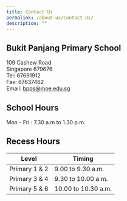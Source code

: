 ```yaml
---
title: Contact Us
permalink: /about-us/Contact-Us/
description: ""
---
```

## Bukit Panjang Primary School

109 Cashew Road<br>
Singapore 679676<br>
Tel: 67691912 <br>
Fax: 67637462 <br>
Email: [bpps@moe.edu.sg](mailto:bpps@moe.edu.sg)

  

School Hours
------------

Mon - Fri : 7.30 a.m to 1.30 p.m.

  

Recess Hours
------------
|Level| Timing|
|------|------|
|Primary 1 & 2 | 9.00 to 9.30 a.m. <br>|
|Primary 3 & 4 | 9.30 to 10.00 a.m. <br>|
|Primary 5 & 6 | 10.00 to 10.30 a.m. <br>|